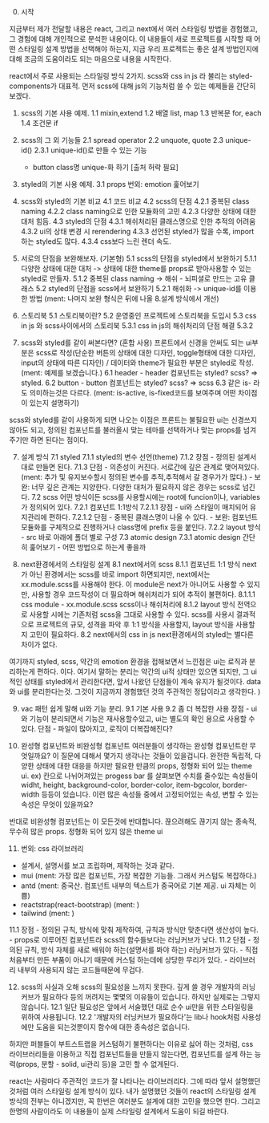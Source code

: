 0. 시작

  지금부터 제가 전달할 내용은 react, 그리고 next에서 여러 스타일링 방법을 경험했고, 그 경험에 대해 개인적으로 분석한 내용이다. 
이 내용들이 새로 프로젝트를 시작할 때 어떤 스타일링 설계 방법을 선택해야 하는지, 지금 우리 프로젝트는 좋은 설계 방법인지에 대해 조금의 도움이라도 되는 마음으로 내용을 시작한다. 

  react에서 주로 사용되는 스타일링 방식 2가지. scss와 css in js 라 불리는 styled-components가 대표적.
먼저 scss에 대해 js의 기능처럼 쓸 수 있는 예제들을 간단히 보겠다.

1. scss의 기본 사용 예제.
  1.1 mixin,extend
  1.2 배열 list, map 
  1.3 반복문 for, each 
  1.4 조건문 if

2. scss의 그 외 기능들
  2.1 spread operator
  2.2 unquote, quote
  2.3 unique-id()
    2.3.1 unique-id()로 만들 수 있는 기능
  	  - button class명 unique-화 하기 [출처 허락 필요]
    
3. styled의 기본 사용 예제.
  3.1 props
  번외: emotion 훑어보기

4. scss와 styled의 기본 비교
  4.1 코드 비교
  4.2 scss의 단점
    4.2.1 중복된 class naming
    4.2.2 class naming으로 인한 모듈화의 고민
    4.2.3 다양한 상태에 대한 대처 힘듬.
  4.3 styled의 단점
    4.3.1 해쉬처리된 클래스명으로 인한 추적의 어려움
    4.3.2 ui의 상태 변경 시 rerendering
    4.3.3 선언된 styled가 많을 수록, import 하는 styled도 많다.
    4.3.4 css보다 느린 렌더 속도.

5. 서로의 단점을 보완해보자. (기본형)
  5.1 scss의 단점을 styled에서 보완하기
    5.1.1 다양한 상태에 대한 대처 -> 상태에 대한 theme를 props로 받아사용할 수 있는 styled로 만들자. 
    5.1.2 중복된 class naming -> 해쉬 - 뇌피셜로 만드는 고유 클래스
  5.2 styled의 단점을 scss에서 보완하기
    5.2.1 해쉬화 -> unique-id를 이용한 방법
   (ment: 나머지 보완 형식은 뒤에 나올 8.설계 방식에서 개선)
   
5. 스토리북 
  5.1 스토리북이란?
  5.2 운영중인 프로젝트에 스토리북을 도입시 
  5.3 css in js 와 scss사이에서의 스토리북 
  	5.3.1 css in js의 해쉬처리의 단점 해결
	5.3.2 


6. scss와 styled를 같이 써본다면? (혼합 사용)
  프론트에서 신경을 안써도 되는 ui부분은 scss로 작성(단순한 버튼의 상태에 대한 디자인, toggle형태에 대한 디자인, input의 상태에 따른 디자인) / 데이터와 theme가 필요한 부분은 styled로 작성. (ment: 예제를 보겠습니다.)
  6.1 header - header 컴포넌트는 styled? scss?  => styled.
  6.2 button - button 컴포넌트는 styled? scss?  => scss
  6.3 같은 is- 라도 의미하는것은 다르다. (ment: is-active, is-fixed코드를 보여주며 어떤 차이점이 있는지 설명하기)
  
  scss와 styled를 같이 사용하게 되면 나오는 이점은 프론트는 불필요한 ui는 신경쓰지 않아도 되고,
정의된 컴포넌트를 불러올시 맞는 테마를 선택하거나 맞는 props를 넘겨주기만 하면 된다는 점이다.

7. 설계 방식
  7.1 styled
    7.1.1 styled의 변수 선언(theme)
    7.1.2 장점 - 정의된 설계서 대로 만들면 된다. 
    7.1.3 단점 - 의존성이 커진다. 서로간에 깊은 관계로 맺어져있다.(ment: 추가 및 유지보수할시 정의된 변수를 추적,추적해서 갈 경우가가 많다.) - 보완: 너무 깊은 관계는 지양한다. 다양한 대처가 필요하지 않은 경우는 scss로 넘긴다. 
  7.2 scss
    어떤 방식이든 scss를 사용할시에는 root에 funcion이나, variables가 정의되어 있다. 
    7.2.1 컴포넌트 1:1방식
      7.2.1.1 장점 - ui와 스타일이 매치되어 유지관리에 편하다. 
      7.2.1.2 단점 - 중복된 클래스명이 나올 수 있다. - 보완: 컴포넌트 모듈화를 구체적으로 진행하거나 class명에 prefix 등을 붙인다.
    7.2.2 layout 방식 - src 바로 아래에 폴더 별로 구성
  7.3 atomic design
	7.3.1 atomic design 간단히 훑어보기 - 어떤 방법으로 하는게 좋을까 

8. next환경에서의 스타일링 설계
  8.1 next에서의 scss 
    8.1.1 컴포넌트 1:1 방식
      next가 아닌 환경에서는 scss를 바로 import 하면되지만, next에서는 xx.module.scss를 사용해야 한다. 이 module은 next가 아니어도 사용할 수 있지만, 사용할 경우 코드작성이 더 필요하며 해쉬처리가 되어 추적이 불편하다. 
    8.1.1.1 css module - xx.module.scss 
   	scss이나 해쉬처리에
    8.1.2 layout 방식 
      전역으로 사용할 시에는 기존처럼 scss을 그대로 사용할 수 있다. 
    scss를 사용시 결과적으로 프로젝트의 규모, 성격을 파악 후 1:1 방식을 사용할지, layout 방식을 사용할 지 고민이 필요하다.
   8.2 next에서의 css in js
    next환경에서의 styled는 별다른 차이가 없다.

  여기까지 styled, scss, 약간의 emotion 환경을 접해보면서 느낀점은 ui는 로직과 분리하는게 편하다. 이다. 여기서 말하는 분리는 약간의 ui적 상태만 있으면 되지만, 그 ui적인 상태를 styled에서 관리한다면, 앞서 나왔던 단점들이 계속 유지가 될것이다. data와 ui를 분리한다는것. 그것이 지금까지 경험했던 것의 주관적인 정답이라고 생각한다. )

9. vac 패턴
 쉽게 말해 ui와 기능 분리. 
  9.1 기본 사용
  9.2 좀 더 복잡한 사용
  장점 - ui와 기능이 분리되면서 기능은 재사용할수있고, ui는 별도의 확인 용으로 사용할 수 있다. 
  단점 - 파일이 많아지고, 로직이 더복잡해진다?
  
10. 완성형 컴포넌트와 비완성형 컴포넌트
여러분들이 생각하는 완성형 컴포넌트란 무엇일까요? 이 질문에 대해서 몇가지 생각나는 것들이 있을겁니다. 
완전한 독립적, 다양한 상태에 대한 대응을 하지만 필요한 만큼의 props, 정형화 되어 있는 theme ui.
ex) 칸으로 나뉘어져있는 progess bar 를 살펴보면 수치를 줄수있는 속성들이 widht, height, background-color, border-color, item-bgcolor, border-width 등등이 있습니다. 
이런 많은 속성들 중에서 고정되어있는 속성, 변할 수 있는 속성은 무엇이 있을까요? 

반대로 비완성형 컴포넌트는 이 모든것에 반대합니다. 
끊으려해도 끊기지 않는 종속적, 무수히 많은 props. 정형화 되어 있지 않은 theme ui 

11. 번외: css 라이브러리
  - 설계서, 설명서를 보고 조립하며, 제작하는 것과 같다. 
  - mui (ment: 가장 많은 컴포넌트, 가장 복잡한 기능들. 그래서 커스텀도 복잡하다.) 
  - antd (ment: 중국산. 컴포넌트 내부의 텍스트가 중국어로 기본 제공. ui 자체는 이쁨) 
  - reactstrap(react-bootstrap) (ment: )
  - tailwind (ment: )

  11.1 장점 
    - 정의된 규칙, 방식에 맞춰 제작하여, 규칙과 방식만 맞춘다면 생산성이 높다. 
    - props로 이루어진 컴포넌트라 scss의 함수들보다는 러닝커브가 낮다.
  11.2 단점
    - 정의된 규칙, 방식 자체를 새로 배워야 하는(설명서를 봐야 하는) 러닝커브가 있다. 
    - 직접 처음부터 만든 부품이 아니기 때문에 커스텀 하는데에 상당한 무리가 있다.
    - 라이브러리 내부의 사용되지 않는 코드들때문에 무겁다. 
    
12. scss의 사실과 오해
  scss의 필요성을 느끼지 못한다. 깊게 쓸 경우 개발자의 러닝커브가 필요하다 등의 꺼려지는 몇몇의 이유들이 있습니다. 
  하지만 실제로는 그렇지 않습니다. 
  12.1 일단 필요성은 앞에서 서술했던 대로 순수 ui만을 위한 스타일링을 위하여 사용됩니다. 
  12.2 '개발자의 러닝커브가 필요하다'는 lib나 hook처럼 사용성에만 도움을 되는것뿐이지 함수에 대한 종속성은 없습니다. 

  하지만 퍼블들이 부트스트랩을 커스텀하기 불편하다는 이유로 싫어 하는 것처럼, css 라이브러리들을 이용하고 직접 컴포넌트들을 만들지 않는다면, 컴포넌트를 설계 하는 능력(props, 분할 - solid, ui관리 등)을 고민 할 수 없게된다.
  
  react는 사람마다 주관적인 코드가 잘 나타나는 라이브러리다. 그에 따라 앞서 설명했던 것처럼 여러 스타일링 설계 방식이 있다. 내가 설명했던 것들이 react의 스타일링 설계 방식의 전부는 아니겠지만, 꼭 한번은 여러분도 설계에 대한 고민을 했으면 한다. 그리고 한명의 사람이라도 이 내용들이 실제 스타일링 설계에서 도움이 되길 바란다.
